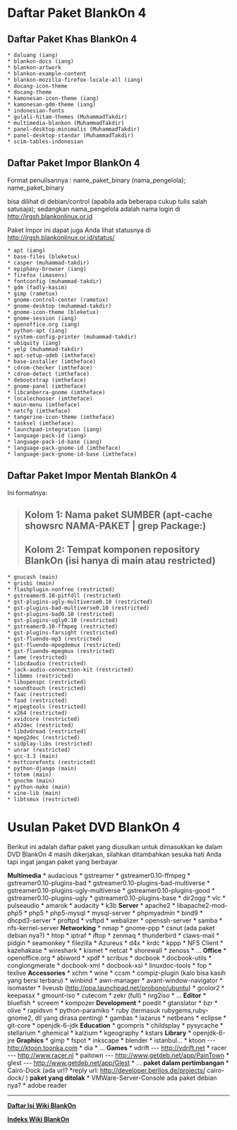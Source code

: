 # Daftar Paket BlankOn 4

## Daftar Paket Khas BlankOn 4
    * daluang (iang)
    * blankon-docs (iang)
    * blankon-artwork
    * blankon-example-content
    * blankon-mozilla-firefox-locale-all (iang)
    * docang-icon-theme
    * docang-theme
    * kamonesan-icon-theme (iang)
    * kamonesan-gdm-theme (iang)
    * indonesian-fonts
    * gulali-hitam-themes (MuhammadTakdir)
    * multimedia-blankon (MuhammadTakdir)
    * panel-desktop-minimalis (MuhammadTakdir)
    * panel-desktop-standar (MuhammadTakdir)
    * scim-tables-indonesian

## Daftar Paket Impor BlankOn 4
Format penulisannya : name_paket_binary (nama_pengelola); name_paket_binary

bisa dilihat di debian/control (apabila ada beberapa cukup tulis salah satusaja); sedangkan nama_pengelola adalah nama login di ​http://irgsh.blankonlinux.or.id

Paket Impor ini dapat juga Anda lihat statusnya di ​http://irgsh.blankonlinux.or.id/status/

    * apt (iang)
    * base-files (bleketux)
    * casper (muhammad-takdir)
    * epiphany-browser (iang)
    * firefox (imasens)
    * fontconfig (muhammad-takdir)
    * gdm (fadly-kasim)
    * gimp (rametux)
    * gnome-control-center (rametux)
    * gnome-desktop (muhammad-takdir)
    * gnome-icon-theme (bleketux)
    * gnome-session (iang)
    * openoffice.org (iang)
    * python-apt (iang)
    * system-config-printer (muhammad-takdir)
    * ubiquity (iang)
    * yelp (muhammad-takdir)
    * apt-setup-udeb (imtheface)
    * base-installer (imtheface)
    * cdrom-checker (imtheface)
    * cdrom-detect (imtheface)
    * debootstrap (imtheface)
    * gnome-panel (imtheface)
    * libcanberra-gnome (imtheface)
    * localechooser (imtheface)
    * main-menu (imtheface)
    * netcfg (imtheface)
    * tangerine-icon-theme (imtheface)
    * tasksel (imtheface)
    * launchpad-integration (iang)
    * language-pack-id (iang)
    * language-pack-id-base (iang)
    * language-pack-gnome-id (imtheface)
    * language-pack-gnome-id-base (imtheface)

## Daftar Paket Impor Mentah BlankOn 4

Ini formatnya:
> ## Kolom 1: Nama paket SUMBER (apt-cache showsrc NAMA-PAKET | grep Package:)
> ## Kolom 2: Tempat komponen repository BlankOn (isi hanya di main atau restricted)
    * gnucash (main)
    * grisbi (main)
    * flashplugin-nonfree (restricted)
    * gstreamer0.10-pitfdll (restricted)
    * gst-plugins-ugly-multiverse0.10 (restricted)
    * gst-plugins-bad-multiverse0.10 (restricted)
    * gst-plugins-bad0.10 (restricted)
    * gst-plugins-ugly0.10 (restricted)
    * gstreamer0.10-ffmpeg (restricted)
    * gst-plugins-farsight (restricted)
    * gst-fluendo-mp3 (restricted)
    * gst-fluendo-mpegdemux (restricted)
    * gst-fluendo-mpegmux (restricted)
    * lame (restricted)
    * libcdaudio (restricted)
    * jack-audio-connection-kit (restricted)
    * libmms (restricted)
    * libopenspc (restricted)
    * soundtouch (restricted)
    * faac (restricted)
    * faad (restricted)
    * mjpegtools (restricted)
    * x264 (restricted)
    * xvidcore (restricted)
    * a52dec (restricted)
    * libdvdread (restricted)
    * mpeg2dec (restricted)
    * sidplay-libs (restricted)
    * unrar (restricted)
    * gcc-3.3 (main)
    * msttcorefonts (restricted)
    * python-django (main)
    * totem (main)
    * gnochm (main)
    * python-mako (main)
    * xine-lib (main)
    * libtsmux (restricted)

# Usulan Paket DVD BlankOn 4

Berikut ini adalah daftar paket yang diusulkan untuk dimasukkan ke dalam DVD BlankOn 4 masih dikerjakan, silahkan ditambahkan sesuka hati Anda tapi ingat jangan paket yang berbayar

**Multimedia**
    * audacious
    * gstreamer
    * gstreamer0.10-ffmpeg
    * gstreamer0.10-plugins-bad
    * gstreamer0.10-plugins-bad-multiverse
    * gstreamer0.10-plugins-ugly-multiverse
    * gstreamer0.10-plugins-good
    * gstreamer0.10-plugins-ugly
    * gstreamer0.10-plugins-base
    * dir2ogg
    * vlc
    * pulseaudio
    * amarok
    * audacity
    * k3b
**Server**
    * apache2
    * libapache2-mod-php5
    * php5
    * php5-mysql
    * mysql-server
    * phpmyadmin
    * bind9
    * dhcpd3-server
    * proftpd
    * vsftpd
    * webalizer
    * openssh-server
    * samba
    * nfs-kernel-server
**Networking**
    * nmap
    * gnome-ppp
    * csnut (ada paket debian nya?)
    * htop
    * iptraf
    * iftop
    * zenmaq
    * thunderbird
    * claws-mail
    * pidgin
    * seamonkey
    * filezilla
    * Azureus
    * d4x
    * krdc
    * kppp
    * NFS Client
    * kazehakase
    * wireshark
    * kismet
    * netcat
    * shorewall
    * zenoss
    * ...
**Office**
    * openoffice.org
    * abiword
    * xpdf
    * scribus
    * docbook
    * docbook-utils
    * conglongmerate
    * docbook-xml
    * docbook-xsl
    * linuxdoc-tools
    * fop
    * texlive
**Accessories**
    * xchm
    * wine
    * ccsm
    * compiz-plugin (kalo bisa kasih yang bersi terbaru)
    * winbind
    * awn-manager
    * avant-window-navigator
    * isomaster
    * liveusb (​http://ppa.launchpad.net/probono/ubuntu)
    * gcolor2
    * keepassx
    * gmount-iso
    * cutecom
    * zekr (full)
    * nrg2iso
    * ...
**Editor**
    * bluefish
    * screem
    * kompozer
**Development**
    * poedit
    * gtanslator
    * bzr
    * olive
    * rapidsvn
    * python-paramiko
    * ruby (termasuk rubygems,ruby-gnome2, dll yang dirasa penting)
    * gambas
    * lazarus
    * netbeans
    * eclipse
    * git-core
    * openjdk-6-jdk
**Education**
    * gcompris
    * childsplay
    * pysycache
    * stellarium
    * ghemical
    * kalzium
    * kgeography
    * kstars
**Library**
    * openjdk-6-jre
**Graphics**
    * gimp
    * fspot
    * inkscape
    * blender
    * istanbul...
    * ktoon --- ​http://ktoon.toonka.com
    * dia
    * ...
**Games**
    * vdrift --- ​http://vdrift.net
    * racer --- ​http://www.racer.nl
    * paitown --- ​http://www.getdeb.net/app/PainTown
    * glest --- ​http://www.getdeb.net/app/Glest
    * ...
**paket dalam pertimbangan**
    * Cairo-Dock (ada url? *reply url: ​http://developer.berlios.de/projects/
      cairo-dock/ )
**paket yang ditolak**
    * VMWare-Server-Console ada paket debian nya?
    * adobe reader



---
[**Daftar Isi Wiki BlankOn**](/wiki/DaftarIsi/index.html)
 
[**Indeks Wiki BlankOn**](/wiki/Indeks.html)



